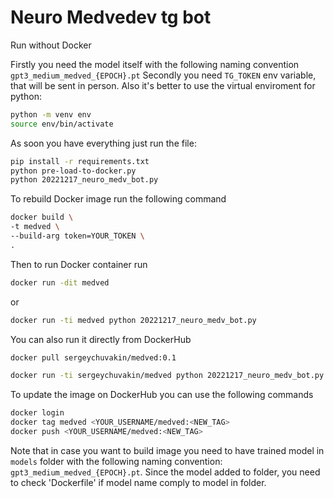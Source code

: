 # Neuro Medvedev tg bot

Run without Docker

Firstly you need the model itself with the following naming convention `gpt3_medium_medved_{EPOCH}.pt`
Secondly you need `TG_TOKEN` env variable, that will be sent in person.
Also it's better to use the virtual enviroment for python:

```bash
python -m venv env
source env/bin/activate
```
As soon you have everything just run the file:

```bash 
pip install -r requirements.txt
python pre-load-to-docker.py
python 20221217_neuro_medv_bot.py
```


To rebuild Docker image run the following command

```bash
docker build \
-t medved \
--build-arg token=YOUR_TOKEN \
.
```

Then to run Docker container run 

```bash
docker run -dit medved 
```

or 

```bash
docker run -ti medved python 20221217_neuro_medv_bot.py
```

You can also run it directly from DockerHub

```bash 
docker pull sergeychuvakin/medved:0.1

docker run -ti sergeychuvakin/medved python 20221217_neuro_medv_bot.py
```

To update the image on DockerHub you can use the following commands

```bash 
docker login
docker tag medved <YOUR_USERNAME/medved:<NEW_TAG>
docker push <YOUR_USERNAME/medved:<NEW_TAG>
```


Note that in case you want to build image you need to have trained model in `models` folder with the following naming convention: `gpt3_medium_medved_{EPOCH}.pt`. Since the model added to folder, you need to check 'Dockerfile' if model name comply to model in folder. 